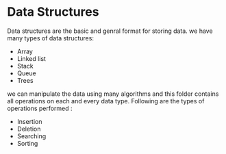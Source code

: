 # Data Structures
Data structures are the basic and genral format for storing data.
we have many types of data structures:

  - Array</br>
  - Linked list</br>
  - Stack</br>
  - Queue</br>
  - Trees</br>
  
  
we  can manipulate the data using many algorithms and this folder contains all operations on each and every data type.
Following are the types of operations performed :

 - Insertion</br>
 - Deletion</br>
 - Searching</br> 
 - Sorting</br>
